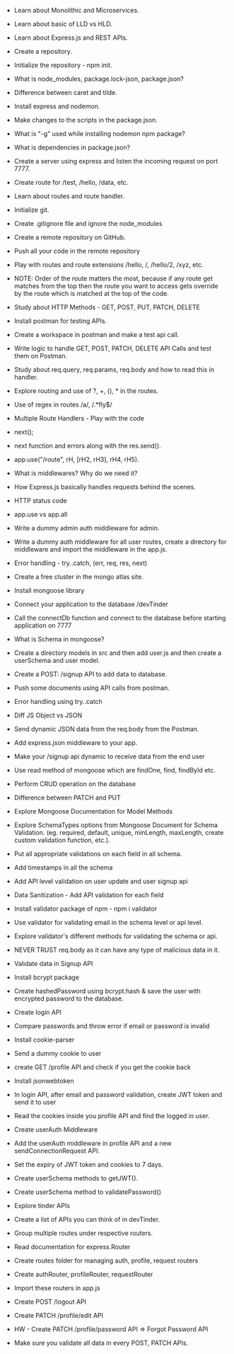 - Learn about Monolithic and Microservices. 
- Learn about basic of LLD vs HLD.
- Learn about Express.js and REST APIs.
- Create a repository.
- Initialize the repository - npm init.
- What is node_modules, package.lock-json, package.json?
- Difference between caret and tilde.
- Install express and nodemon.
- Make changes to the scripts in the package.json.
- What is "-g" used while installing nodemon npm package?
- What is dependencies in package.json?
- Create a server using express and listen the incoming request on port 7777.
- Create route for /test, /hello, /data, etc.
- Learn about routes and route handler.


- Initialize git.
- Create .gitignore file and ignore the node_modules
- Create a remote repository on GitHub.
- Push all your code in the remote repository
- Play with routes and route extensions /hello, /, /hello/2, /xyz, etc.
- NOTE: Order of the route matters the most, because if any route get matches from the top then the route you want to access gets override by the route which is matched at the top of the code.
- Study about HTTP Methods - GET, POST, PUT, PATCH, DELETE
- Install postman for testing APIs.
- Create a workspace in postman and make a test api call.
- Write logic to handle GET, POST, PATCH, DELETE API Calls and test them on Postman.
- Study about req.query, req.params, req.body and how to read this in handler.
- Explore routing and use of ?, +, (), * in the routes.
- Use of regex in routes /a/, /.*fly$/


- Multiple Route Handlers - Play with the code
- next();
- next function and errors along with the res.send().
- app.use("/route", rH, [rH2, rH3], rH4, rH5).
- What is middlewares? Why do we need it?
- How Express.js basically handles requests behind the scenes.
- HTTP status code
- app.use vs app.all
- Write a dummy admin auth middleware for admin.
- Write a dummy auth middleware for all user routes, create a directory for middleware and import the middleware in the app.js.
- Error handling - try..catch, (err, req, res, next)

- Create a free cluster in the mongo atlas site.
- Install mongoose library
- Connect your application to the database <connection-url>/devTinder
- Call the connectDb function and connect to the database before starting application on 7777
- What is Schema in mongoose?
- Create a directory models in src and then add user.js and then create a userSchema and user model.
- Create a POST: /signup API to add data to database.
- Push some documents using API calls from postman.
- Error handling using try..catch


- Diff JS Object vs JSON
- Send dynamic JSON data from the req.body from the Postman.
- Add express.json middleware to your app.
- Make your /signup api dynamic to receive data from the end user
- Use read method of mongoose which are findOne, find, findById etc.
- Perform CRUD operation on the database
- Difference between PATCH and PUT
- Explore Mongoose Documentation for Model Methods


- Explore SchemaTypes options from Mongoose Document for Schema Validation. (eg. required, default, unique, minLength, maxLength, create custom validation function,  etc.).
- Put all appropriate validations on each field in all schema.
- Add timestamps in all the schema
- Add API level validation on user update and user signup api
- Data Sanitization - Add API validation for each field
- Install validator package of npm - npm i validator
- Use validator for validating email in the schema level or api level.
- Explore validator's different methods for validating the schema or api.
- NEVER TRUST req.body as it can have any type of malicious data in it.


- Validate data in Signup API
- Install bcrypt package
- Create hashedPassword using bcrypt.hash & save the user with encrypted password to the database.
- Create login API
- Compare passwords and throw error if email or password is invalid


- Install cookie-parser
- Send a dummy cookie to user
- create GET /profile API and check if you get the cookie back
- Install jsonwebtoken
- In login API, after email and password validation, create JWT token and send it to user
- Read the cookies inside you profile API and find the logged in user.
- Create userAuth Middleware
- Add the userAuth middleware in profile API and a new sendConnectionRequest API.
- Set the expiry of JWT token and cookies to 7 days.
- Create userSchema methods to getJWT().
- Create userSchema method to validatePassword()


- Explore tinder APIs
- Create a list of APIs you can think of in devTinder.
- Group multiple routes under respective routers.
- Read documentation for express.Router
- Create routes folder for managing auth, profile, request routers
- Create authRouter, profileRouter, requestRouter
- Import these routers in app.js
- Create POST /logout API
- Create PATCH /profile/edit API
- HW - Create PATCH /profile/password API => Forgot Password API
- Make sure you validate all data in every POST, PATCH APIs.